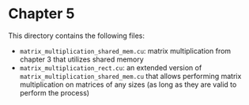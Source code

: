 # Chapter 5

This directory contains the following files:

- `matrix_multiplication_shared_mem.cu`: matrix multiplication from chapter 3 that utilizes shared memory
- `matrix_multiplication_rect.cu`: an extended version of `matrix_multiplication_shared_mem.cu` that allows performing matrix multiplication on matrices of any sizes (as long as they are valid to perform the process)